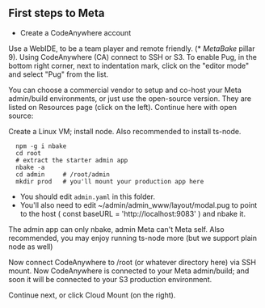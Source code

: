 

## First steps to Meta

- Create a CodeAnywhere account

Use a WebIDE, to be a team player and remote friendly. (* _MetaBake_ pillar 9). Using CodeAnywhere (CA) connect to SSH or S3. To enable Pug, in the bottom right corner, next to indentation mark, click on the "editor mode" and select "Pug" from the list.


You can choose a commercial vendor to setup and co-host your Meta admin/build environments, or just use the open-source version. They are listed on Resources page (click on the left). Continue here with open source:

Create a Linux VM; install node. Also recommended to install ts-node.

      npm -g i nbake
      cd root
      # extract the starter admin app
      nbake -a
      cd admin     # /root/admin
      mkdir prod   # you'll mount your production app here


- You should edit `admin.yaml` in this folder.
- You'll also need to edit ~/admin/admin_www/layout/modal.pug to point to the host (  const baseURL = 'http://localhost:9083'
 ) and nbake it.


 The admin app can only nbake, admin Meta can't Meta self.  Also recommended, you may enjoy running ts-node more (but we support plain node as well)

Now connect CodeAnywhere to /root (or whatever directory here) via SSH mount. Now CodeAnywhere is connected to your Meta admin/build; and soon it will be connected to your S3 production environment.

Continue next, or click Cloud Mount (on the right).




